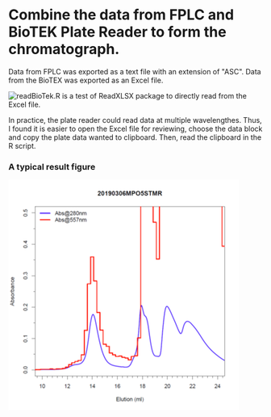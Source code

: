 # Combine the data from FPLC and BioTEK Plate Reader to form the chromatograph.

Data from FPLC was exported as a text file with an extension of "ASC". Data from the BioTEX was exported as an Excel file. 

![readBioTek.R](readBioTek.R) is a test of ReadXLSX package to directly read from the Excel file.

In practice, the plate reader could read data at multiple wavelengthes. Thus, I found it is easier to open the Excel file for reviewing, choose the data block and copy the plate data wanted to clipboard. Then, read the clipboard in the R script.

### A typical result figure
![](Picture.png)